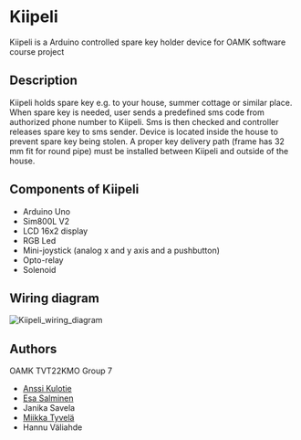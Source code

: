 # Kiipeli

Kiipeli is a Arduino controlled spare key holder device for OAMK software course project

## Description

Kiipeli holds spare key e.g. to your house, summer cottage or similar place. When spare key is needed, user sends a predefined sms code from authorized phone number to Kiipeli. Sms is then checked and controller releases spare key to sms sender. Device is located inside the house to prevent spare key being stolen.
A proper key delivery path (frame has 32 mm fit for round pipe) must be installed between Kiipeli and outside of the house.

## Components of Kiipeli

* Arduino Uno
* Sim800L V2
* LCD 16x2 display
* RGB Led
* Mini-joystick (analog x and y axis and a pushbutton)
* Opto-relay
* Solenoid

## Wiring diagram
![Kiipeli_wiring_diagram](https://user-images.githubusercontent.com/49938344/164885777-150c7f17-8b95-4020-8190-c3e1361135d6.jpg)

## Authors

OAMK TVT22KMO Group 7
* [Anssi Kulotie](https://www.linkedin.com/in/anssi-kulotie-659a6021a/)
* [Esa Salminen](https://www.linkedin.com/in/esa-salminen-9398421ba/)
* Janika Savela
* [Miikka Tyvelä](https://www.linkedin.com/in/miikka-tyvel%C3%A4-090366225/)
* Hannu Väliahde
